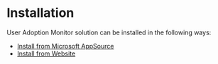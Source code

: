 # Installation

User Adoption Monitor solution can be installed in the following ways:&#x20;

* [Install from Microsoft AppSource](https://docs.inogic.com/user-adoption-monitor/installation/install-from-microsoft-appsource)
* [Install from Website](https://docs.inogic.com/user-adoption-monitor/installation/install-from-website)
